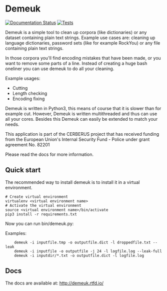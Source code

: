 # Demeuk
[![Documentation Status](https://readthedocs.org/projects/demeuk/badge/?version=latest)](https://demeuk.readthedocs.io/en/latest/?badge=latest) [![Tests](https://github.com/NetherlandsForensicInstitute/demeuk/actions/workflows/test.yml/badge.svg)](https://github.com/NetherlandsForensicInstitute/demeuk/actions/workflows/test.yml)

Demeuk is a simple tool to clean up corpora (like dictionaries) or any dataset
containing plain text strings. Example use cases are: cleaning up language dictionaries,
password sets (like for example RockYou) or any file containing plain text strings.

In those corpora you'll find encoding mistakes that have been made, or you want to remove some parts
of a line. Instead of creating a huge bash oneliner you can use demeuk to do all your cleaning.

Example usages:
 - Cutting
 - Length checking
 - Encoding fixing

Demeuk is written in Python3, this means of course that it is slower than for example cut.
However, Demeuk is written multithreaded and thus can use all your cores. Besides this Demeuk
can easily be extended to match your needs.

This application is part of the CERBERUS project that has received
funding from the European Union's Internal Security Fund - Police under
grant agreement No. 82201

Please read the docs for more information.

## Quick start
The recommended way to install demeuk is to install it in a virtual
environment.

```
# Create virtual environment
virtualenv <virtual environment name>
# Activate the virtual environment
source <virtual environment name>/bin/activate
pip3 install -r requirements.txt
```

Now you can run bin/demeuk.py:

Examples:
```
    demeuk -i inputfile.tmp -o outputfile.dict -l droppedfile.txt --leak
    demeuk -i inputfile -o outputfile -j 24 -l logfile.log --leak-full
    demeuk -i inputdir/*.txt -o outputfile.dict -l logfile.log
```

## Docs
The docs are available at: <http://demeuk.rtfd.io/>
